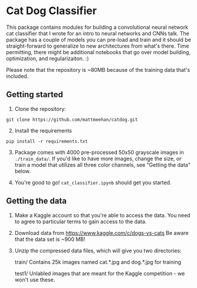 # Cat Dog Classifier
This package contains modules for building a convolutional neural network cat classifier that I wrote for an intro to neural networks and CNNs talk. The package has a couple of models you can pre-load and train and it should be straight-forward to generalize to new architectures from what's there. Time permitting, there might be additional notebooks that go over model building, optimization, and regularizaiton. :)

Please note that the repository is ~80MB because of the training data that's included.

## Getting started
1. Clone the repository: 

```
git clone https://github.com/mattmeehan/catdog.git
```

2. Install the requirements

```
pip install -r requirements.txt
```

3. Package comes with 4000 pre-processed 50x50 grayscale images in ```./train_data/```. If you'd like to have more images, change the size, or train a model that utilizes all three color channels, see "Getting the data" below.

4. You're good to go! ```cat_classifier.ipynb``` should get you started.

## Getting the data
1. Make a Kaggle account so that you're able to access the data. You need to agree to particular terms to gain access to the data. 

2. Download data from https://www.kaggle.com/c/dogs-vs-cats
   Be aware that the data set is ~900 MB!

3. Unzip the compressed data files, which will give you two directories:
    
    train/
        Contains 25k images named cat.\*.jpg and dog.\*.jpg for training
    
    test1/
        Unlabled images that are meant for the Kaggle competition - we won't use these.

